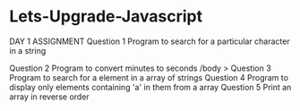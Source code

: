 # Lets-Upgrade-Javascript
DAY 1 ASSIGNMENT
Question 1
Program to search for a particular character in a string
<!DOCTYPE html> 
<html>
  <body>
      <p id="GFG"></p> 
        <script type="text/javascript "> 
            var str = "Welcome to GeeksforGeeks."; 
            var check = str.includes("o", -2); 
            document.getElementById("GFG").innerHTML = check;
       </script> 
    </body> 
</html> 
Question 2
Program to convert minutes to seconds
<html >
<body >
<script type ="text /javascript ">
function secondsToMinutes(time)
{
    return Math.floor(time / 60)+':'+Math.floor(time % 60);
}
</script >
/body >
</html >
Question 3
Program to search for a element in a array of strings
<html>
<body>
<script type="text/javascript">
var strs = ['abc', 'def', 'ghi', 'jkl', 'mno'];
var value = 'abc';
strs.find(
    function(str) 
  {
        return str == value;
    }
);
</script>
</body >
</html>
Question 4
Program to display only elements containing 'a' in them from a array
<html >
<body >
<script type ="text/javascript ">
function contains(arr, element) 
{
    for (var i = 0; i < arr.length; i++) {
        if (arr[i] === element) {
            return true;
        }
    }
    return false;
}
arr = ["b", "c", "a", "k"];
console.log(contains(arr, "a"));
</script >
</body >
</html >
Question 5
Print an array in reverse order
<html>
<body >
<script type ="text /javascript ">
var a=[1,2,3,4,5];
a.reverse();
</script >
</body >
</html >
